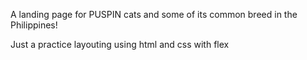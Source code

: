 A landing page for PUSPIN cats and some of its common breed in the Philippines!

Just a practice layouting using html and css with flex
